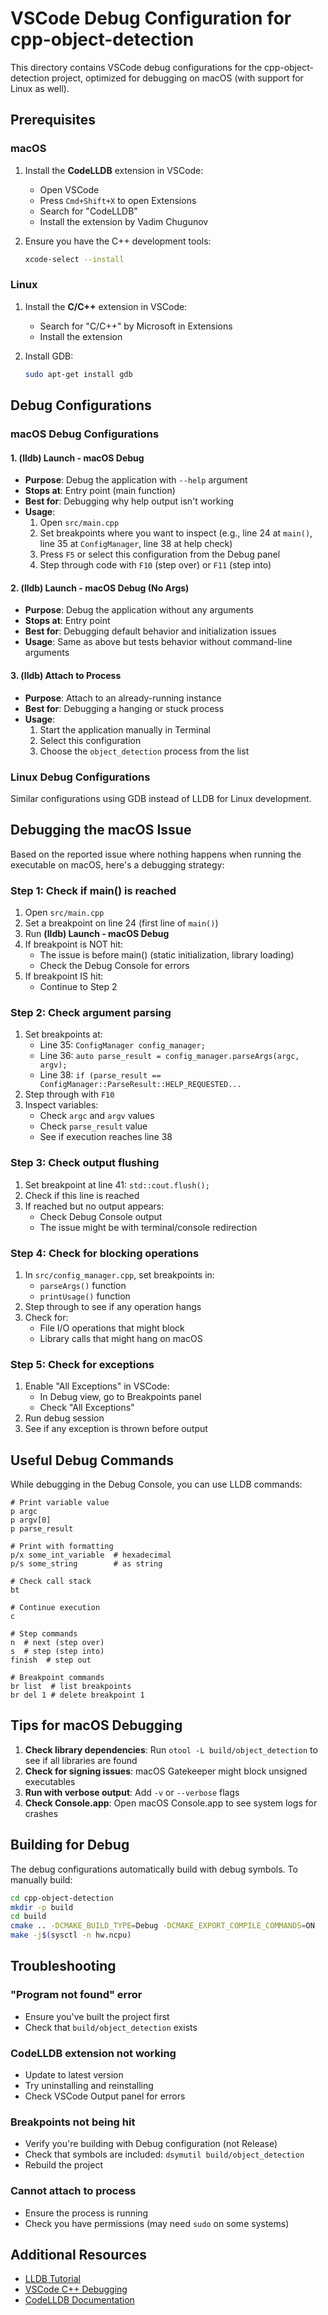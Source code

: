 # VSCode Debug Configuration for cpp-object-detection

This directory contains VSCode debug configurations for the cpp-object-detection project, optimized for debugging on macOS (with support for Linux as well).

## Prerequisites

### macOS
1. Install the **CodeLLDB** extension in VSCode:
   - Open VSCode
   - Press `Cmd+Shift+X` to open Extensions
   - Search for "CodeLLDB"
   - Install the extension by Vadim Chugunov

2. Ensure you have the C++ development tools:
   ```bash
   xcode-select --install
   ```

### Linux
1. Install the **C/C++** extension in VSCode:
   - Search for "C/C++" by Microsoft in Extensions
   - Install the extension

2. Install GDB:
   ```bash
   sudo apt-get install gdb
   ```

## Debug Configurations

### macOS Debug Configurations

#### 1. **(lldb) Launch - macOS Debug**
- **Purpose**: Debug the application with `--help` argument
- **Stops at**: Entry point (main function)
- **Best for**: Debugging why help output isn't working
- **Usage**:
  1. Open `src/main.cpp`
  2. Set breakpoints where you want to inspect (e.g., line 24 at `main()`, line 35 at `ConfigManager`, line 38 at help check)
  3. Press `F5` or select this configuration from the Debug panel
  4. Step through code with `F10` (step over) or `F11` (step into)

#### 2. **(lldb) Launch - macOS Debug (No Args)**
- **Purpose**: Debug the application without any arguments
- **Stops at**: Entry point
- **Best for**: Debugging default behavior and initialization issues
- **Usage**: Same as above but tests behavior without command-line arguments

#### 3. **(lldb) Attach to Process**
- **Purpose**: Attach to an already-running instance
- **Best for**: Debugging a hanging or stuck process
- **Usage**:
  1. Start the application manually in Terminal
  2. Select this configuration
  3. Choose the `object_detection` process from the list

### Linux Debug Configurations

Similar configurations using GDB instead of LLDB for Linux development.

## Debugging the macOS Issue

Based on the reported issue where nothing happens when running the executable on macOS, here's a debugging strategy:

### Step 1: Check if main() is reached
1. Open `src/main.cpp`
2. Set a breakpoint on line 24 (first line of `main()`)
3. Run **(lldb) Launch - macOS Debug**
4. If breakpoint is NOT hit:
   - The issue is before main() (static initialization, library loading)
   - Check the Debug Console for errors
5. If breakpoint IS hit:
   - Continue to Step 2

### Step 2: Check argument parsing
1. Set breakpoints at:
   - Line 35: `ConfigManager config_manager;`
   - Line 36: `auto parse_result = config_manager.parseArgs(argc, argv);`
   - Line 38: `if (parse_result == ConfigManager::ParseResult::HELP_REQUESTED...`
2. Step through with `F10`
3. Inspect variables:
   - Check `argc` and `argv` values
   - Check `parse_result` value
   - See if execution reaches line 38

### Step 3: Check output flushing
1. Set breakpoint at line 41: `std::cout.flush();`
2. Check if this line is reached
3. If reached but no output appears:
   - Check Debug Console output
   - The issue might be with terminal/console redirection

### Step 4: Check for blocking operations
1. In `src/config_manager.cpp`, set breakpoints in:
   - `parseArgs()` function
   - `printUsage()` function
2. Step through to see if any operation hangs
3. Check for:
   - File I/O operations that might block
   - Library calls that might hang on macOS

### Step 5: Check for exceptions
1. Enable "All Exceptions" in VSCode:
   - In Debug view, go to Breakpoints panel
   - Check "All Exceptions"
2. Run debug session
3. See if any exception is thrown before output

## Useful Debug Commands

While debugging in the Debug Console, you can use LLDB commands:

```lldb
# Print variable value
p argc
p argv[0]
p parse_result

# Print with formatting
p/x some_int_variable  # hexadecimal
p/s some_string        # as string

# Check call stack
bt

# Continue execution
c

# Step commands
n  # next (step over)
s  # step (step into)
finish  # step out

# Breakpoint commands
br list  # list breakpoints
br del 1 # delete breakpoint 1
```

## Tips for macOS Debugging

1. **Check library dependencies**: Run `otool -L build/object_detection` to see if all libraries are found
2. **Check for signing issues**: macOS Gatekeeper might block unsigned executables
3. **Run with verbose output**: Add `-v` or `--verbose` flags
4. **Check Console.app**: Open macOS Console.app to see system logs for crashes

## Building for Debug

The debug configurations automatically build with debug symbols. To manually build:

```bash
cd cpp-object-detection
mkdir -p build
cd build
cmake .. -DCMAKE_BUILD_TYPE=Debug -DCMAKE_EXPORT_COMPILE_COMMANDS=ON
make -j$(sysctl -n hw.ncpu)
```

## Troubleshooting

### "Program not found" error
- Ensure you've built the project first
- Check that `build/object_detection` exists

### CodeLLDB extension not working
- Update to latest version
- Try uninstalling and reinstalling
- Check VSCode Output panel for errors

### Breakpoints not being hit
- Verify you're building with Debug configuration (not Release)
- Check that symbols are included: `dsymutil build/object_detection`
- Rebuild the project

### Cannot attach to process
- Ensure the process is running
- Check you have permissions (may need `sudo` on some systems)

## Additional Resources

- [LLDB Tutorial](https://lldb.llvm.org/use/tutorial.html)
- [VSCode C++ Debugging](https://code.visualstudio.com/docs/cpp/cpp-debug)
- [CodeLLDB Documentation](https://github.com/vadimcn/vscode-lldb/blob/master/MANUAL.md)
